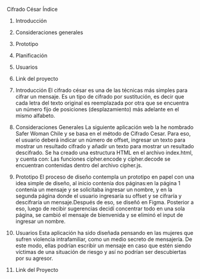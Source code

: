 Cifrado César
Índice
1. Introducción
2. Consideraciones generales
3. Prototipo
4. Planificación
5. Usuarios
6. Link del proyecto

1. Introducción
El cifrado césar es una de las técnicas más simples para cifrar un mensaje. Es un tipo de cifrado por sustitución, es decir que cada letra del texto original es reemplazada por otra que se encuentra un número fijo de posiciones (desplazamiento) más adelante en el mismo alfabeto. 

2. Consideraciones Generales
La siguiente aplicación web la he nombrado Safer Woman Chile y se basa en el método de Cifrado Cesar. Para eso, el usuario deberá indicar un número de offset, ingresar un texto para mostrar un resultado cifrado y añadir un texto para mostrar un resultado descifrado.
 Se ha creado una estructura HTML en el archivo index.html, y cuenta con:
Las funciones cipher.encode y cipher.decode se encuentran contenidas dentro del archivo cipher.js.

3. Prototipo
El proceso de diseño contempla un prototipo en papel con una idea simple de diseño, al inicio contenía dos páginas:en la página 1 contenía un mensaje y se solicitaba ingresar un nombre, y en la segunda página donde el usuario ingresaría su offset y se cifraría y descifraría un mensaje.Después de eso, se diseñó en Figma. Posterior a eso, luego de recibir sugerencias decidí concentrar todo en una sola página, se cambió el mensaje de bienvenida y se eliminó el input de ingresar un nombre. 


4. Usuarios
Esta aplicación ha sido diseñada pensando en las mujeres que sufren violencia intrafamiliar, como un medio secreto de mensajería. De este modo, ellas podrían escribir un mensaje en caso que estén siendo víctimas de una situación de riesgo y así no podrían ser descubiertas por su agresor.


5. Link del Proyecto


